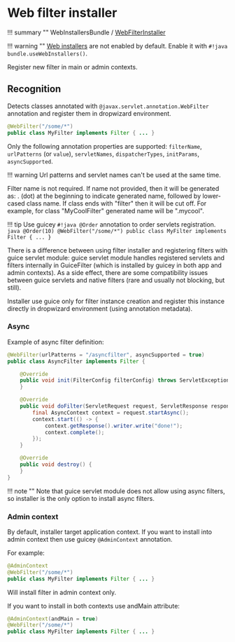 # Web filter installer

!!! summary ""
    WebInstallersBundle / [WebFilterInstaller](https://github.com/xvik/dropwizard-guicey/tree/master/src/main/java/ru/vyarus/dropwizard/guice/module/installer/feature/web/WebFilterInstaller.java)        

!!! warning ""
    [Web installers](../guide/web.md#web-installers) are not enabled by default. Enable it with `#!java bundle.useWebInstallers()`.

Register new filter in main or admin contexts.

## Recognition

Detects classes annotated with `@javax.servlet.annotation.WebFilter` annotation and register them in dropwizard environment.

```java
@WebFilter("/some/*")
public class MyFilter implements Filter { ... }
```

Only the following annotation properties are supported: `filterName`, `urlPatterns` (or `value`), `servletNames`, `dispatcherTypes`, `initParams`, `asyncSupported`.

!!! warning
    Url patterns and servlet names can't be used at the same time.

Filter name is not required. If name not provided, then it will be generated as: 
. (dot) at the beginning to indicate generated name, followed by lower-cased class name. If class ends with "filter" then it will be cut off.
For example, for class "MyCoolFilter" generated name will be ".mycool".

!!! tip 
    Use guicey `#!java @Order` annotation to order servlets registration.
    ```java
    @Order(10)
    @WebFilter("/some/*")
    public class MyFilter implements Filter { ... }
    ```
   
There is a difference between using filter installer and registering filters with guice servlet module:
guice servlet module handles registered servlets and filters internally in GuiceFilter (which is installed by guicey in both app and admin contexts).
As a side effect, there are some compatibility issues between guice servlets and native filters (rare and usually not blocking, but still).

Installer use guice only for filter instance creation and register this instance directly in dropwizard environment (using annotation metadata).       

### Async

Example of async filter definition:

```java
@WebFilter(urlPatterns = "/asyncfilter", asyncSupported = true)
public class AsyncFilter implements Filter {

    @Override
    public void init(FilterConfig filterConfig) throws ServletException {
    }

    @Override
    public void doFilter(ServletRequest request, ServletResponse response, FilterChain chain) throws IOException, ServletException {
        final AsyncContext context = request.startAsync();
        context.start(() -> {
            context.getResponse().writer.write("done!");
            context.complete();
        });
    }

    @Override
    public void destroy() {
    }
}
```    
    
!!! note ""
    Note that guice servlet module does not allow using async filters, so installer is the only option to install async filters.
    
### Admin context

By default, installer target application context. If you want to install into admin context then 
use guicey `@AdminContext` annotation.

For example: 

```java
@AdminContext
@WebFilter("/some/*")
public class MyFilter implements Filter { ... }
```

Will install filter in admin context only.

If you want to install in both contexts use andMain attribute:

```java
@AdminContext(andMain = true)
@WebFilter("/some/*")
public class MyFilter implements Filter { ... }
```
  
